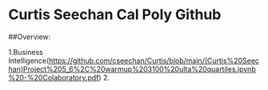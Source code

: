 # Curtis Seechan Cal Poly Github
##Overview:

1.Business Intelligence(https://github.com/cseechan/Curtis/blob/main/(Curtis%20Seechan)Project%205_6%2C%20warmup%203100%20ulta%20quartiles.ipynb%20-%20Colaboratory.pdf)
2. 
